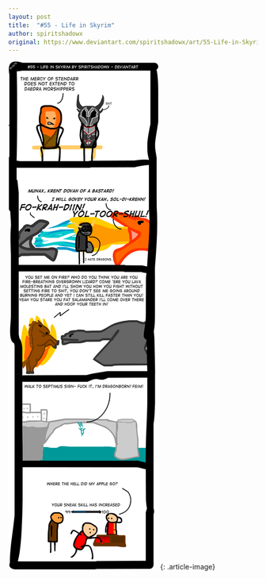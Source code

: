 ```yaml
---
layout: post
title:  "#55 - Life in Skyrim"
author: spiritshadowx
original: https://www.deviantart.com/spiritshadowx/art/55-Life-in-Skyrim-343042657
---
```


![](/assets/img/2012-12-15.webp)
{: .article-image}
